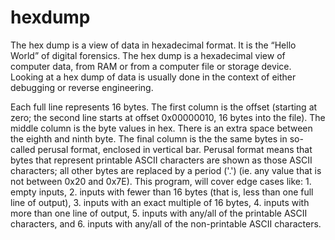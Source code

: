 # hexdump
The hex dump is a view of data in hexadecimal format. It is the “Hello World” of digital forensics. The hex dump is a hexadecimal view of computer data, from RAM or from a computer file or storage device. Looking at a hex dump of data is usually done in the context of either debugging or reverse engineering.

Each full line represents 16 bytes. The first column is the offset (starting at zero; the second line starts at offset 0x00000010, 16 bytes into the file). The middle column is the byte values in hex. There is an extra space between the eighth and ninth byte. The final column is the the same bytes in so-called perusal format, enclosed in vertical bar. Perusal format means that bytes that represent printable ASCII characters are shown as those ASCII characters; all other bytes are replaced by a period ('.') (ie. any value that is not between 0x20 and 0x7E).
This program, will cover edge cases like: 1. empty inputs, 2. inputs with fewer than 16 bytes (that is, less than one full line of output), 3. inputs with an exact multiple of 16 bytes, 4. inputs with more than one line of output, 5. inputs with any/all of the printable ASCII characters, and 6. inputs with any/all of the non-printable ASCII characters.
